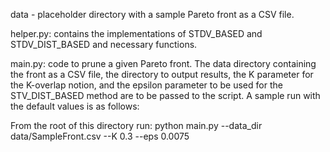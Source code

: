 data - placeholder directory with a sample Pareto front as a CSV file.

helper.py: contains the implementations of STDV_BASED and STDV_DIST_BASED and necessary functions.

main.py: code to prune a given Pareto front. The data directory containing the front as a CSV file, the directory to output results, the K parameter for the K-overlap notion, and the epsilon parameter to be used for the STV_DIST_BASED method are to be passed to the script. A sample run with the default values is as follows:

From the root of this directory run:
python main.py --data_dir data/SampleFront.csv --K 0.3 --eps 0.0075

